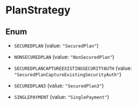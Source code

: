 
# PlanStrategy

## Enum


* `SECUREDPLAN` (value: `"SecuredPlan"`)

* `NONSECUREDPLAN` (value: `"NonSecuredPlan"`)

* `SECUREDPLANCAPTUREEXISTINGSECURITYAUTH` (value: `"SecuredPlanCaptureExistingSecurityAuth"`)

* `SECUREDPLAN3` (value: `"SecuredPlan3"`)

* `SINGLEPAYMENT` (value: `"SinglePayment"`)



